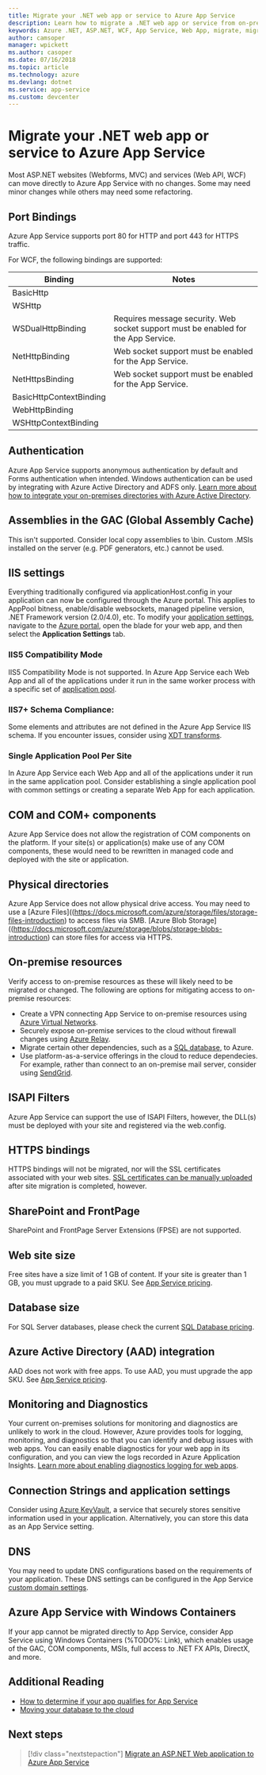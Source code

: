 ```yaml
---
title: Migrate your .NET web app or service to Azure App Service
description: Learn how to migrate a .NET web app or service from on-premises to Azure App Service.
keywords: Azure .NET, ASP.NET, WCF, App Service, Web App, migrate, migration
author: camsoper
manager: wpickett
ms.author: casoper
ms.date: 07/16/2018
ms.topic: article
ms.technology: azure
ms.devlang: dotnet
ms.service: app-service
ms.custom: devcenter
---
```


# Migrate your .NET web app or service to Azure App Service 

Most ASP.NET websites (Webforms, MVC) and services (Web API, WCF) can move directly to Azure App Service with no changes. Some may need minor changes while others may need some refactoring.

## Port Bindings

Azure App Service supports port 80 for HTTP and port 443 for HTTPS traffic.

For WCF, the following bindings are supported:

Binding | Notes
--------|--------
BasicHttp | 
WSHttp | 
WSDualHttpBinding | Requires message security. Web socket support must be enabled for the App Service.
NetHttpBinding | Web socket support must be enabled for the App Service.
NetHttpsBinding | Web socket support must be enabled for the App Service.
BasicHttpContextBinding |
WebHttpBinding |
WSHttpContextBinding |

## Authentication

Azure App Service supports anonymous authentication by default and Forms authentication when intended. Windows authentication can be used by integrating with Azure Active Directory and ADFS only. [Learn more about how to integrate your on-premises directories with Azure Active Directory](https://docs.microsoft.com/azure/active-directory/connect/active-directory-aadconnect).

## Assemblies in the GAC (Global Assembly Cache) 

This isn't supported. Consider local copy assemblies to \bin. Custom .MSIs installed on the server (e.g. PDF generators, etc.) cannot be used.  

## IIS settings
Everything traditionally configured via applicationHost.config in your application can now be configured through the Azure portal. This applies to AppPool bitness, enable/disable websockets, managed pipeline version, .NET Framework version (2.0/4.0), etc. To modify your [application settings](https://docs.microsoft.com/azure/app-service/web-sites-configure), navigate to the [Azure portal](https://portal.azure.com), open the blade for your web app, and then select the **Application Settings** tab.

### IIS5 Compatibility Mode
IIS5 Compatibility Mode is not supported. In Azure App Service each Web App and all of the applications under it run in the same worker process with a specific set of [application pool](http://technet.microsoft.com/en-us/library/cc735247(v=WS.10).aspx).

### IIS7+ Schema Compliance:  
Some elements and attributes are not defined in the Azure App Service IIS schema. If you encounter issues, consider using [XDT transforms](http://azure.microsoft.com/documentation/articles/web-sites-transform-extend/).

### Single Application Pool Per Site  
In Azure App Service each Web App and all of the applications under it run in the same application pool. Consider establishing a single application pool with common settings or creating a separate Web App for each application.

## COM and COM+ components  
Azure App Service does not allow the registration of COM components on the platform. If your site(s) or application(s) make use of any COM components, these would need to be rewritten in managed code and deployed with the site or application.  

## Physical directories 
Azure App Service does not allow physical drive access. You may need to use a [Azure Files]((https://docs.microsoft.com/azure/storage/files/storage-files-introduction) to access files via SMB. [Azure Blob Storage]((https://docs.microsoft.com/azure/storage/blobs/storage-blobs-introduction) can store files for access via HTTPS. 

## On-premise resources

Verify access to on-premise resources as these will likely need to be migrated or changed. The following are options for mitigating access to on-premise resources:

* Create a VPN connecting App Service to on-premise resources using [Azure Virtual Networks](https://docs.microsoft.com/en-us/azure/app-service/web-sites-integrate-with-vnet).
* Securely expose on-premise services to the cloud without firewall changes using [Azure Relay](https://docs.microsoft.com/en-us/azure/service-bus-relay/relay-what-is-it).
* Migrate certain other dependencies, such as a [SQL database](https://go.microsoft.com/fwlink/?linkid=863217), to Azure.
* Use platform-as-a-service offerings in the cloud to reduce dependecies. For example, rather than connect to an on-premise mail server, consider using [SendGrid](https://docs.microsoft.com/en-us/azure/sendgrid-dotnet-how-to-send-email). 

## ISAPI Filters  
Azure App Service can support the use of ISAPI Filters, however, the DLL(s) must be deployed with your site and registered via the web.config.  

## HTTPS bindings  
HTTPS bindings will not be migrated, nor will the SSL certificates associated with your web sites. [SSL certificates can be manually uploaded](https://docs.microsoft.com/azure/app-service/app-service-web-tutorial-custom-ssl) after site migration is completed, however.  

## SharePoint and FrontPage 
SharePoint and FrontPage Server Extensions (FPSE) are not supported.

## Web site size  
Free sites have a size limit of 1 GB of content. If your site is greater than 1 GB, you must upgrade to a paid SKU. See [App Service pricing](https://azure.microsoft.com/pricing/details/app-service/windows/). 

## Database size  
For SQL Server databases, please check the current [SQL Database pricing](http://azure.microsoft.com/pricing/details/sql-database).  

## Azure Active Directory (AAD) integration  
AAD does not work with free apps. To use AAD, you must upgrade the app SKU. See [App Service pricing](https://azure.microsoft.com/pricing/details/app-service/windows/).

## Monitoring and Diagnostics
Your current on-premises solutions for monitoring and diagnostics are unlikely to work in the cloud. However, Azure provides tools for logging, monitoring, and diagnostics so that you can identify and debug issues with web apps. You can easily enable diagnostics for your web app in its configuration, and you can view the logs recorded in Azure Application Insights. [Learn more about enabling diagnostics logging for web apps](https://docs.microsoft.com/azure/app-service/web-sites-enable-diagnostic-log).

## Connection Strings and application settings
Consider using [Azure KeyVault](https://docs.microsoft.com/azure/key-vault/), a service that securely stores sensitive information used in your application. Alternatively, you can store this data as an App Service setting.

## DNS
You may need to update DNS configurations based on the requirements of your application. These DNS settings can be configured in the App Service [custom domain settings](https://docs.microsoft.com/azure/app-service/app-service-web-tutorial-custom-domain). 

## Azure App Service with Windows Containers
If your app cannot be migrated directly to App Service, consider App Service using Windows Containers (%TODO%: Link), which enables usage of the GAC, COM components, MSIs, full access to .NET FX APIs, DirectX, and more.

## Additional Reading

* [How to determine if your app qualifies for App Service](https://azure.microsoft.com/downloads/migration-assistant/)
* [Moving your database to the cloud](https://go.microsoft.com/fwlink/?linkid=863217)

## Next steps

> [!div class="nextstepaction"]
> [Migrate an ASP.NET Web application to Azure App Service](https://aka.ms/azure-webapp-migrate)
